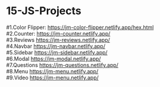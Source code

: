 # 15-JS-Projects
#1.Color Flipper: https://jm-color-flipper.netlify.app/hex.html \
#2.Counter: https://jm-counter.netlify.app/ \
#3.Reviews https://jm-reviews.netlify.app/ \
#4.Navbar https://jm-navbar.netlify.app/  \
#5.Sidebar https://jm-sidebar.netlify.app/ \
#6.Modal https://jm-modal.netlify.app/ \
#7.Questions https://jm-questions.netlify.app/ \
#8.Menu https://jm-menu.netlify.app/ \
#9.Video https://jm-menu.netlify.app/ 
